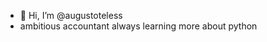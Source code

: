 - 👋 Hi, I’m @augustoteless
- ambitious accountant always learning more about python

<!---
augustoteless/augustoteless is a ✨ special ✨ repository because its `README.md` (this file) appears on your GitHub profile.
You can click the Preview link to take a look at your changes.
--->

